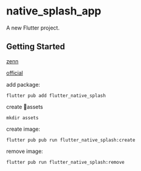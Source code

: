# native_splash_app

A new Flutter project.

## Getting Started

[zenn](https://zenn.dev/jboy_blog/articles/c794bf8efd39cd)

[official](https://pub.dev/packages/flutter_native_splash)

add package:
```shell
flutter pub add flutter_native_splash
```

create 📁assets
```shell
mkdir assets
```

create image:
```shell
flutter pub pub run flutter_native_splash:create
```

remove image:
```shell
flutter pub run flutter_native_splash:remove
```